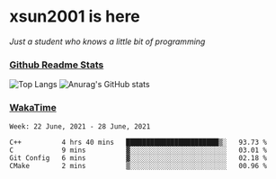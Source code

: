 # xsun2001 is here

*Just a student who knows a little bit of programming*

### [Github Readme Stats](https://github.com/anuraghazra/github-readme-stats)

![Top Langs](https://github-readme-stats.vercel.app/api/top-langs/?username=xsun2001&layout=compact&theme=radical) ![Anurag's GitHub stats](https://github-readme-stats.vercel.app/api?username=xsun2001&show_icons=true&theme=radical)

### [WakaTime](https://wakatime.com)

<!--START_SECTION:waka-->
```text
Week: 22 June, 2021 - 28 June, 2021

C++          4 hrs 40 mins   ███████████████████████▒░   93.73 % 
C            9 mins          ▓░░░░░░░░░░░░░░░░░░░░░░░░   03.01 % 
Git Config   6 mins          ▓░░░░░░░░░░░░░░░░░░░░░░░░   02.18 % 
CMake        2 mins          ▒░░░░░░░░░░░░░░░░░░░░░░░░   00.96 % 
```
<!--END_SECTION:waka-->
